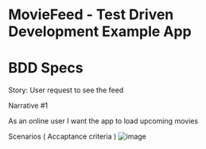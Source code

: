 # MovieFeed - Test Driven Development Example App

# BDD Specs

Story: User request to see the feed

Narrative #1

As an online user I want the app to load upcoming movies

Scenarios ( Accaptance criteria )
![image](https://user-images.githubusercontent.com/85555736/191008261-ebb19af3-d65f-4a7c-b185-efd6b2ecb872.png)


